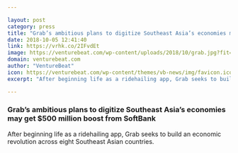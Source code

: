 ```yaml
---

layout: post
category: press
title: "Grab’s ambitious plans to digitize Southeast Asia’s economies may get $500 million boost from SoftBank"
date: 2018-10-05 12:41:40
link: https://vrhk.co/2IFvdEt
image: https://venturebeat.com/wp-content/uploads/2018/10/grab.jpg?fit=6000%2C4000&strip=all
domain: venturebeat.com
author: "VentureBeat"
icon: https://venturebeat.com/wp-content/themes/vb-news/img/favicon.ico
excerpt: "After beginning life as a ridehailing app, Grab seeks to build an economic revolution across eight Southeast Asian countries."

---
```


### Grab’s ambitious plans to digitize Southeast Asia’s economies may get $500 million boost from SoftBank

After beginning life as a ridehailing app, Grab seeks to build an economic revolution across eight Southeast Asian countries.
